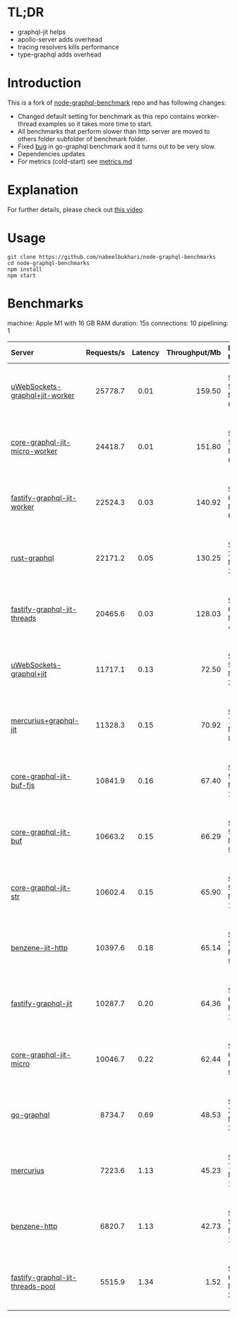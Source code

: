 # TL;DR

- graphql-jit helps
- apollo-server adds overhead
- tracing resolvers kills performance
- type-graphql adds overhead

# Introduction

This is a fork of [node-graphql-benchmark](https://github.com/benawad/node-graphql-benchmarks) repo and has following changes:

- Changed default setting for benchmark as this repo contains worker-thread examples so it takes more time to start.
- All benchmarks that perform slower than http server are moved to others folder subfolder of benchmark folder.
- Fixed [bug](https://github.com/nabeelbukhari/node-graphql-benchmarks/blob/127b19c31d8eeba25a66889f58d3518bf082b556/other-benchmarks/go-gql/server.go#L25) in go-graphql benchmark and it turns out to be very slow.
- Dependencies updates
- For metrics (cold-start) see [metrics.md](METRICS.md)

# Explanation

For further details, please check out [this video](https://www.youtube.com/watch?v=JbV7MCeEPb8).

# Usage

```
git clone https://github.com/nabeelbukhari/node-graphql-benchmarks
cd node-graphql-benchmarks
npm install
npm start
```

# Benchmarks
machine: Apple M1 with 16 GB RAM
duration: 15s
connections: 10
pipelining: 1

| Server                                                                                                                                            | Requests/s | Latency | Throughput/Mb | Memory Usage                    | CPU Usage                                     |
| :--                                                                                                                                               | --:        | :-:     | --:           | :--                             | :--                                           |
| [uWebSockets-graphql+jit-worker](https://github.com/benawad/node-graphql-benchmarks/tree/master/benchmarks/uWebSockets-graphql+jit-worker.js)     | 25778.7    | 0.01    | 159.50        | Startup: 50.92MB, Max: 607.52MB | User: 42478.74 sec(s), System: 5981.34 sec(s) |
| [core-graphql-jit-micro-worker](https://github.com/benawad/node-graphql-benchmarks/tree/master/benchmarks/core-graphql-jit-micro-worker.js)       | 24418.7    | 0.01    | 151.80        | Startup: 51.86MB, Max: 601.63MB | User: 43302.26 sec(s), System: 5885.66 sec(s) |
| [fastify-graphql-jit-worker](https://github.com/benawad/node-graphql-benchmarks/tree/master/benchmarks/fastify-graphql-jit-worker.js)             | 22524.3    | 0.03    | 140.92        | Startup: 60.91MB, Max: 656.77MB | User: 41470.41 sec(s), System: 5872.09 sec(s) |
| [rust-graphql](https://github.com/benawad/node-graphql-benchmarks/tree/master/benchmarks/rust-graphql.js)                                         | 22171.2    | 0.05    | 130.25        | Startup: 38.66MB, Max: 39.06MB  | User: 2.90 sec(s), System: 0.50 sec(s)        |
| [fastify-graphql-jit-threads](https://github.com/benawad/node-graphql-benchmarks/tree/master/benchmarks/fastify-graphql-jit-threads.js)           | 20465.6    | 0.03    | 128.03        | Startup: 62.20MB, Max: 406.61MB | User: 40679.48 sec(s), System: 6427.14 sec(s) |
| [uWebSockets-graphql+jit](https://github.com/benawad/node-graphql-benchmarks/tree/master/benchmarks/uWebSockets-graphql+jit.js)                   | 11717.1    | 0.13    | 72.50         | Startup: 52.34MB, Max: 345.77MB | User: 26744.50 sec(s), System: 4616.30 sec(s) |
| [mercurius+graphql-jit](https://github.com/benawad/node-graphql-benchmarks/tree/master/benchmarks/mercurius+graphql-jit.js)                       | 11328.3    | 0.15    | 70.92         | Startup: 75.42MB, Max: 82.33MB  | User: 13260.18 sec(s), System: 804.50 sec(s)  |
| [core-graphql-jit-buf-fjs](https://github.com/benawad/node-graphql-benchmarks/tree/master/benchmarks/core-graphql-jit-buf-fjs.js)                 | 10841.9    | 0.16    | 67.40         | Startup: 58.61MB, Max: 101.97MB | User: 27831.61 sec(s), System: 1322.16 sec(s) |
| [core-graphql-jit-buf](https://github.com/benawad/node-graphql-benchmarks/tree/master/benchmarks/core-graphql-jit-buf.js)                         | 10663.2    | 0.15    | 66.29         | Startup: 52.91MB, Max: 93.36MB  | User: 27372.09 sec(s), System: 1628.83 sec(s) |
| [core-graphql-jit-str](https://github.com/benawad/node-graphql-benchmarks/tree/master/benchmarks/core-graphql-jit-str.js)                         | 10602.4    | 0.15    | 65.90         | Startup: 53.52MB, Max: 100.36MB | User: 27487.35 sec(s), System: 1345.96 sec(s) |
| [benzene-jit-http](https://github.com/benawad/node-graphql-benchmarks/tree/master/benchmarks/benzene-jit-http.js)                                 | 10397.6    | 0.18    | 65.14         | Startup: 53.16MB, Max: 97.80MB  | User: 28704.27 sec(s), System: 1201.85 sec(s) |
| [fastify-graphql-jit](https://github.com/benawad/node-graphql-benchmarks/tree/master/benchmarks/fastify-graphql-jit.js)                           | 10287.7    | 0.20    | 64.36         | Startup: 65.14MB, Max: 107.42MB | User: 27691.47 sec(s), System: 1313.27 sec(s) |
| [core-graphql-jit-micro](https://github.com/benawad/node-graphql-benchmarks/tree/master/benchmarks/core-graphql-jit-micro.js)                     | 10046.7    | 0.22    | 62.44         | Startup: 69.53MB, Max: 91.95MB  | User: 13564.24 sec(s), System: 717.65 sec(s)  |
| [go-graphql](https://github.com/benawad/node-graphql-benchmarks/tree/master/benchmarks/go-graphql.js)                                             | 8734.7     | 0.69    | 48.53         | Startup: 28.97MB, Max: 37.64MB  | User: 4.10 sec(s), System: 2.22 sec(s)        |
| [mercurius](https://github.com/benawad/node-graphql-benchmarks/tree/master/benchmarks/mercurius.js)                                               | 7223.6     | 1.13    | 45.23         | Startup: 75.45MB, Max: 106.41MB | User: 13792.65 sec(s), System: 668.08 sec(s)  |
| [benzene-http](https://github.com/benawad/node-graphql-benchmarks/tree/master/benchmarks/benzene-http.js)                                         | 6820.7     | 1.13    | 42.73         | Startup: 51.78MB, Max: 107.13MB | User: 14279.67 sec(s), System: 640.61 sec(s)  |
| [fastify-graphql-jit-threads-pool](https://github.com/benawad/node-graphql-benchmarks/tree/master/benchmarks/fastify-graphql-jit-threads-pool.js) | 5515.9     | 1.34    | 1.52          | Startup: 61.95MB, Max: 322.86MB | User: 27729.25 sec(s), System: 1346.91 sec(s) |
